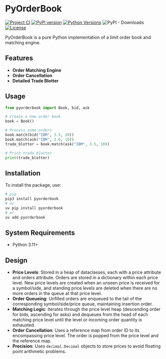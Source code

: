 # PyOrderBook
[![Project CI](https://github.com/zkhorozianbc/pyorderbook/actions/workflows/project-ci.yml/badge.svg?refresh=1)](https://github.com/zkhorozianbc/pyorderbook/actions/workflows/project-ci.yml)
[![PyPI version](https://img.shields.io/pypi/v/pyorderbook.svg)](https://pypi.org/project/pyorderbook/)
[![Python Versions](https://img.shields.io/pypi/pyversions/pyorderbook.svg)](https://pypi.org/project/pyorderbook/)
![PyPI - Downloads](https://img.shields.io/pypi/dm/pyorderbook)
[![License](https://img.shields.io/github/license/zkhorozianbc/pyorderbook.svg)](https://github.com/zkhorozianbc/pyorderbook/blob/main/LICENSE)

PyOrderBook is a pure Python implementation of a limit order book and matching engine.

## Features

- **Order Matching Engine**
- **Order Cancellation**
- **Detailed Trade Blotter**

## Usage

```python
from pyorderbook import Book, bid, ask

# Create a new order book
book = Book()

# Process some orders
book.match(bid("IBM", 3.5, 20))
book.match(ask("IBM", 3.6, 10))
trade_blotter = book.match(ask("IBM", 3.5, 10))

# Print trade blotter
print(trade_blotter)
```

## Installation

To install the package, use:

```sh
# pip
pip3 install pyorderbook
# uv
uv pip install pyorderbook
# or 
uv add pyorderbook
```

## System Requirements
- Python 3.11+


## Design

- **Price Levels**: Stored in a heap of dataclasses, each with a price attribute and orders attribute. Orders are stored in a dictionary within each price level. New price levels are created when an unseen price is received for a symbol/side, and standing price levels are deleted when there are no more orders in the queue at that price level.
- **Order Queueing**: Unfilled orders are enqueued to the tail of the corresponding symbol/side/price queue, maintaining insertion order.
- **Matching Logic**: Iterates through the price level heap (descending order for bids, ascending for asks) and dequeues from the head of each matching price level until the level or incoming order quantity is exhausted.
- **Order Cancellation**: Uses a reference map from order ID to its encompassing price level. The order is popped from the price level and the reference map.
- **Precision**: Uses `decimal.Decimal` objects to store prices to avoid floating point arithmetic problems.
